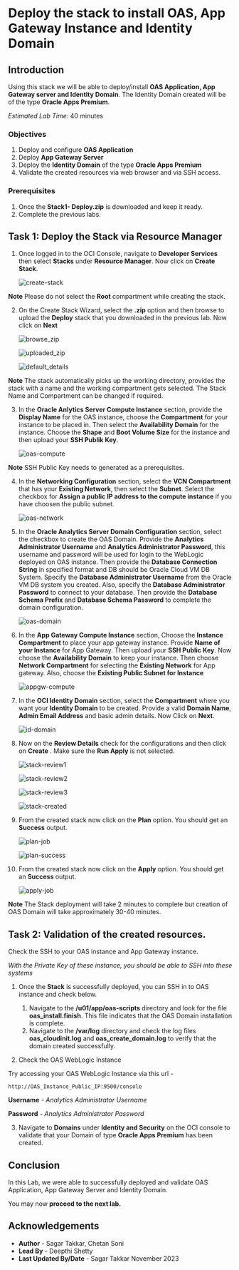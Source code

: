 
# Deploy the stack to install OAS, App Gateway Instance and Identity Domain

## Introduction

Using this stack we will be able to deploy/install **OAS Application, App Gateway server and Identity Domain**. The Identity Domain created will be of the type **Oracle Apps Premium**.

*Estimated Lab Time:* 40 minutes

### Objectives
1.	Deploy and configure **OAS Application**
2. 	Deploy **App Gateway Server**
3.	Deploy the **Identity Domain** of the type **Oracle Apps Premium**
4.	Validate the created resources via web browser and via SSH access.

### Prerequisites

1. Once the **Stack1- Deploy.zip** is downloaded and keep it ready.
2. Complete the previous labs.

## Task 1: Deploy the Stack via Resource Manager

1. Once logged in to the OCI Console, navigate to **Developer Services** then select **Stacks** under **Resource Manager**. Now click on **Create Stack**.
	
	![create-stack](./images/create-stack.jpg "create-stack")
	
**Note** Please do not select the **Root** compartment while creating the stack.
	 
2. On the Create Stack Wizard, select the **.zip** option and then browse to upload the **Deploy** stack that you downloaded in the previous lab. Now click on **Next**

	![browse_zip ](./images/browse_zip.jpg "browse_zip")
	
	![uploaded_zip](./images/uploaded_zip.jpg "uploaded_zip")
	
	![default_details](./images/default_details.jpg "default_details")
	
**Note** The stack automatically picks up the working directory, provides the stack with a name and the working compartment gets selected. The Stack Name and Compartment can be changed if required.

3. In the  **Oracle Anlytics Server Compute Instance** section, provide the **Display Name** for the OAS instance, choose the **Compartment** for your instance to be placed in. Then select the **Availability Domain** for the instance. Choose the **Shape** and **Boot Volume Size** for the instance and then upload your **SSH Publik Key**.

	![oas-compute](./images/oas-compute.jpg "oas-compute")
	
**Note** SSH Public Key needs to generated as a prerequisites.
	
4. In the **Networking Configuration** section, select the **VCN Compartment** that has your **Existing Network**, then select the **Subnet**. 
Select the checkbox for **Assign a public IP address to the compute instance** if you have choosen the public subnet.

	![oas-network](./images/oas-network.jpg "oas-network")	
	
5. In the **Oracle Analytics Server Domain Configuration** section, select the checkbox to create the OAS Domain.
Provide the **Analytics Administrator Username** and **Analytics Administrator Password**, this username and password will be used for login to the WebLogic deployed on OAS instance. Then provide the **Database Connection String** in specified format and DB should be Oracle Cloud VM DB System.
Specify the **Database Administrator Username** from the Oracle VM DB system you created. Also, specify the **Database Administrator Password** to connect to your database. Then provide the **Database Schema Prefix** and **Database Schema Password** to complete the domain configuration.

	![oas-domain](./images/oas-domain.jpg "oas-domain")

6. In the **App Gateway Compute Instance** section, Choose the **Instance Compartment** to place your app gateway instance. Provide **Name of your Instance** for App Gateway. Then upload your **SSH Public Key**. Now choose the **Availability Domain** to keep your instance. Then choose **Network Compartment** for selecting the **Existing Network** for App gateway. Also, choose the **Existing Public Subnet for Instance**

	![appgw-compute](./images/appgw-compute.jpg "appgw-compute")
	
7. In the **OCI Identity Domain** section, select the **Compartment** where you want your **Identity Domain** to be created. Provide a valid **Domain Name**, **Admin Email Address** and basic admin details. Now Click on **Next**. 
	
    ![id-domain](./images/id-domain.jpg "id-domain")
	
8. Now on the **Review Details** check for the configurations and then click on **Create** . Make sure the **Run Apply** is not selected.

	![stack-review1](./images/stack-review1.jpg "stack-review1")
	
	![stack-review2](./images/stack-review2.jpg "stack-review2")
	
	![stack-review3](./images/stack-review3.jpg "stack-review3")
	
	![stack-created](./images/stack-created.jpg "stack-created")
	
9. From the created stack now click on the **Plan** option. You should get an **Success** output.

	![plan-job](./images/plan-job.jpg "plan-job")
	
	![plan-success](./images/plan-success.jpg "plan-success")
	
10. From the created stack now click on the **Apply** option. You should get an **Success** output.	

	![apply-job](./images/apply-job.jpg "apply-job")

**Note** The Stack deployment will take 2 minutes to complete but creation of OAS Domain will take approximately 30-40 minutes.

## Task 2: Validation of the created resources.

Check the SSH to your OAS instance and App Gateway instance.

*With the Private Key of these instance, you should be able to SSH into these systems*


1. Once the **Stack** is successfully deployed, you can SSH in to OAS instance and check below.
	1. Navigate to the **/u01/app/oas-scripts** directory and look for the file **oas\_install.finish**. This file indicates that the OAS Domain installation is complete.
	2. Navigate to the **/var/log** directory and check the log files **oas\_cloudinit.log** and **oas\_create\_domain.log** to verify that the domain created successfully.

2. Check the OAS WebLogic Instance

Try accessing your OAS WebLogic Instance via this url - 

```
http://OAS_Instance_Public_IP:9500/console
```

**Username** - *Analytics Administrator Username*

**Password** - *Analytics Administrator Password*

3. Navigate to **Domains** under **Identity and Security** on the OCI console to validate that your Domain of type **Oracle Apps Premium** has been created.

## Conclusion

In this Lab, we were able to successfully deployed and validate OAS Application, App Gateway Server and Identity Domain. 

You may now **proceed to the next lab.**

## Acknowledgements
* **Author** - Sagar Takkar, Chetan Soni
* **Lead By** - Deepthi Shetty 
* **Last Updated By/Date** - Sagar Takkar November 2023
